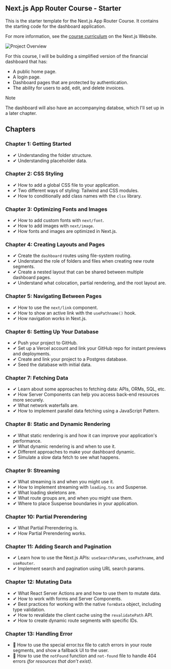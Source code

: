 ## Next.js App Router Course - Starter

This is the starter template for the Next.js App Router Course. It contains the starting code for the dashboard application.

For more information, see the [course curriculum](https://nextjs.org/learn) on the Next.js Website.

![Project Overview](https://nextjs.org/_next/image?url=%2Flearn%2Fdark%2Fdashboard.png&w=1920&q=75&dpl=dpl_CCaivxfJVdTaUCJ3hZix5Tz8qrQM)

For this course, I will be building a simplified version of the financial dashboard that has:

- A public home page.
- A login page.
- Dashboard pages that are protected by authentication.
- The ability for users to add, edit, and delete invoices.

> [!NOTE]
> The dashboard will also have an accompanying databse, which I'll set up in a later chapter.

## Chapters

### Chapter 1: Getting Started

- ✔ Understanding the folder structure.
- ✔ Understanding placeholder data.

### Chapter 2: CSS Styling

- ✔ How to add a global CSS file to your application.
- ✔ Two different ways of styling: Tailwind and CSS modules.
- ✔ How to conditionally add class names with the `clsx` library.

### Chapter 3: Optimizing Fonts and Images

- ✔ How to add custom fonts with `next/font`.
- ✔ How to add images with `next/image`.
- ✔ How fonts and images are optimized in Next.js.

### Chapter 4: Creating Layouts and Pages

- ✔ Create the `dashboard` routes using file-system routing.
- ✔ Understand the role of folders and files when creating new route segments.
- ✔ Create a nested layout that can be shared between multiple dashboard pages.
- ✔ Understand what colocation, partial rendering, and the root layout are.

### Chapter 5: Navigating Between Pages

- ✔ How to use the `next/link` component.
- ✔ How to show an active link with the `usePathname()` hook.
- ✔ How navigation works in Next.js.

### Chapter 6: Setting Up Your Database

- ✔ Push your project to GitHub.
- ✔ Set up a Vercel account and link your GitHub repo for instant previews and deployments.
- ✔ Create and link your project to a Postgres database.
- ✔ Seed the database with initial data.

### Chapter 7: Fetching Data

- ✔ Learn about some approaches to fetching data: APIs, ORMs, SQL, etc.
- ✔ How Server Components can help you access back-end resources more securely.
- ✔ What network waterfalls are.
- ✔ How to implement parallel data fetching using a JavaScript Pattern.

### Chapter 8: Static and Dynamic Rendering

- ✔ What static rendering is and how it can improve your application's performance.
- ✔ What dynamic rendering is and when to use it.
- ✔ Different approaches to make your dashboard dynamic.
- ✔ Simulate a slow data fetch to see what happens.

### Chapter 9: Streaming

- ✔ What streaming is and when you might use it.
- ✔ How to implement streaming with `loading.tsx` and Suspense.
- ✔ What loading skeletons are.
- ✔ What route groups are, and when you might use them.
- ✔ Where to place Suspense boundaries in your application.

### Chapter 10: Partial Prerendering

- ✔ What Partial Prerendering is.
- ✔ How Partial Prerendering works.

### Chapter 11: Adding Search and Pagination

- ✔ Learn how to use the Next.js APIs: `useSearchParams`, `usePathname`, and `useRouter`.
- ✔ Implement search and pagination using URL search params.

### Chapter 12: Mutating Data

- ✔ What React Server Actions are and how to use them to mutate data.
- ✔ How to work with forms and Server Components.
- ✔ Best practices for working with the native `formData` object, including type validation.
- ✔ How to revalidate the client cache using the `revalidatePath` API.
- ✔ How to create dynamic route segments with specific IDs.

### Chapter 13: Handling Error

- 🚧 How to use the special error.tsx file to catch errors in your route segments, and show a fallback UI to the user.
- 🚧 How to use the `notFound` function and `not-found` file to handle 404 errors _(for resources that don’t exist)_.
